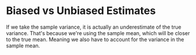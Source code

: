 # Biased vs Unbiased Estimates
If we take the sample variance, it is actually an underestimate of the true variance.
That's because we're using the sample mean, which will be closer to the true mean.
Meaning we also have to account for the variance in the sample mean.